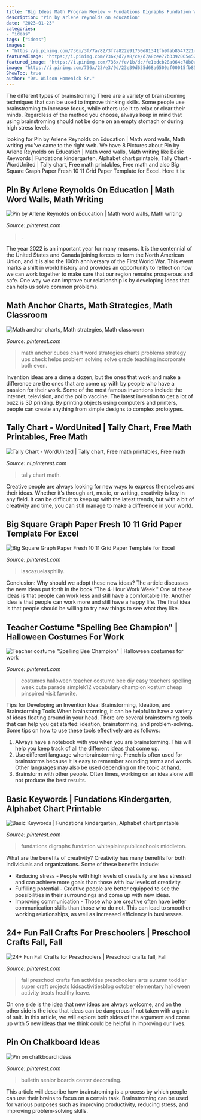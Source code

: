 ```yaml
---
title: "Big Ideas Math Program Review ~ Fundations Digraphs Fundation Whiteplainspublicschools Middleton"
description: "Pin by arlene reynolds on education"
date: "2023-01-23"
categories:
- "ideas"
tags: ["ideas"]
images:
- "https://i.pinimg.com/736x/3f/7a/82/3f7a822e91750d81341fb9fab8547221--senior-center-bulletin-boards.jpg"
featuredImage: "https://i.pinimg.com/736x/d7/a8/ce/d7a8cee77b3392065452b363878bc50b--preschool-fall-crafts-kids-fall-crafts.jpg"
featured_image: "https://i.pinimg.com/736x/fe/1b/dc/fe1bdcb28a064c78b0a9c7b3b9051e96--teacher-halloween-costumes-ideas-for-halloween.jpg"
image: "https://i.pinimg.com/736x/23/e3/9d/23e39d635d68a6500af00015fb852d54--classroom-ideas-wilson-reading.jpg"
ShowToc: true
author: "Dr. Wilson Homenick Sr."
---
```



The different types of brainstroming
There are a variety of brainstroming techniques that can be used to improve thinking skills. Some people use brainstroming to increase focus, while others use it to relax or clear their minds. Regardless of the method you choose, always keep in mind that using brainstroming should not be done on an empty stomach or during high stress levels.

	

		
looking for Pin by Arlene Reynolds on Education | Math word walls, Math writing you've came to the right web. We have 8 Pictures about Pin by Arlene Reynolds on Education | Math word walls, Math writing like Basic Keywords | Fundations kindergarten, Alphabet chart printable, Tally Chart - WordUnited | Tally chart, Free math printables, Free math and also Big Square Graph Paper Fresh 10 11 Grid Paper Template for Excel. Here it is:
		
    
## Pin By Arlene Reynolds On Education | Math Word Walls, Math Writing

<img loading=lazy src="https://i.pinimg.com/736x/a3/c4/28/a3c4284f652fb2981dabf26f85aa20f9--classroom-activities-math-classroom.jpg" onerror="this.onerror=null;this.src='https://tse2.mm.bing.net/th?id=OIP.4kqLy62hTwcEL-ty-0gNyAEUDh&amp;pid=15.1';" alt="Pin by Arlene Reynolds on Education | Math word walls, Math writing">

_Source: pinterest.com_

>. 

	

The year 2022 is an important year for many reasons. It is the centennial of the United States and Canada joining forces to form the North American Union, and it is also the 100th anniversary of the First World War. This event marks a shift in world history and provides an opportunity to reflect on how we can work together to make sure that our region remains prosperous and safe. One way we can improve our relationship is by developing ideas that can help us solve common problems.

    
## Math Anchor Charts, Math Strategies, Math Classroom

<img loading=lazy src="https://i.pinimg.com/originals/b9/90/42/b990422d8eb5369b11d2ecf7eb3f2bf4.jpg" onerror="this.onerror=null;this.src='https://tse1.mm.bing.net/th?id=OIP.Go1TNjQxGKl5gM0pL2_l1QHaJ4&amp;pid=15.1';" alt="Math anchor charts, Math strategies, Math classroom">

_Source: pinterest.com_

>math anchor cubes chart word strategies charts problems strategy ups check helps problem solving solve grade teaching incorporate both even. 

	

Invention ideas are a dime a dozen, but the ones that work and make a difference are the ones that are come up with by people who have a passion for their work. Some of the most famous inventions include the internet, television, and the polio vaccine. The latest invention to get a lot of buzz is 3D printing. By printing objects using computers and printers, people can create anything from simple designs to complex prototypes.

    
## Tally Chart - WordUnited | Tally Chart, Free Math Printables, Free Math

<img loading=lazy src="https://i.pinimg.com/736x/3e/61/7d/3e617da80fccb7af4c1368ae87e653aa.jpg" onerror="this.onerror=null;this.src='https://tse4.mm.bing.net/th?id=OIP.pW8UJp-NkDaKs0qI74xwtQHaKe&amp;pid=15.1';" alt="Tally Chart - WordUnited | Tally chart, Free math printables, Free math">

_Source: nl.pinterest.com_

>tally chart math. 

	

Creative people are always looking for new ways to express themselves and their ideas. Whether it’s through art, music, or writing, creativity is key in any field. It can be difficult to keep up with the latest trends, but with a bit of creativity and time, you can still manage to make a difference in your world.

    
## Big Square Graph Paper Fresh 10 11 Grid Paper Template For Excel

<img loading=lazy src="https://i.pinimg.com/736x/a8/d3/8f/a8d38f45086dc32192e8637a9128aa44.jpg" onerror="this.onerror=null;this.src='https://tse4.mm.bing.net/th?id=OIP.AwdYav-wSjgg95S-qhoFhQHaKX&amp;pid=15.1';" alt="Big Square Graph Paper Fresh 10 11 Grid Paper Template for Excel">

_Source: pinterest.com_

>lascazuelasphilly. 

	

Conclusion: Why should we adopt these new ideas?
The article discusses the new ideas put forth in the book "The 4-Hour Work Week." One of these ideas is that people can work less and still have a comfortable life. Another idea is that people can work more and still have a happy life. The final idea is that people should be willing to try new things to see what they like.

    
## Teacher Costume &quot;Spelling Bee Champion&quot; | Halloween Costumes For Work

<img loading=lazy src="https://i.pinimg.com/736x/fe/1b/dc/fe1bdcb28a064c78b0a9c7b3b9051e96--teacher-halloween-costumes-ideas-for-halloween.jpg" onerror="this.onerror=null;this.src='https://tse2.mm.bing.net/th?id=OIP.Qsyxj75btynLrf5dhLFjMwHaLL&amp;pid=15.1';" alt="Teacher costume &quot;Spelling Bee Champion&quot; | Halloween costumes for work">

_Source: pinterest.com_

>costumes halloween teacher costume bee diy easy teachers spelling week cute parade simplek12 vocabulary champion kostüm cheap pinspired visit favorite. 

	

Tips for Developing an Invention Idea: Brainstorming, Ideation, and Brainstorming Tools
When brainstorming, it can be helpful to have a variety of ideas floating around in your head. There are several brainstorming tools that can help you get started: ideation, brainstorming, and problem-solving. Some tips on how to use these tools effectively are as follows: 
1. Always have a notebook with you when you are brainstorming. This will help you keep track of all the different ideas that come up. 
2. Use different language whenbrainstorming. French is often used for brainstorms because it is easy to remember sounding terms and words. Other languages may also be used depending on the topic at hand. 
3. Brainstorm with other people. Often times, working on an idea alone will not produce the best results.

    
## Basic Keywords | Fundations Kindergarten, Alphabet Chart Printable

<img loading=lazy src="https://i.pinimg.com/736x/23/e3/9d/23e39d635d68a6500af00015fb852d54--classroom-ideas-wilson-reading.jpg" onerror="this.onerror=null;this.src='https://tse1.mm.bing.net/th?id=OIP.cbgNkRtGT7KnUdLVEGTWhAHaKo&amp;pid=15.1';" alt="Basic Keywords | Fundations kindergarten, Alphabet chart printable">

_Source: pinterest.com_

>fundations digraphs fundation whiteplainspublicschools middleton. 

	

What are the benefits of creativity?
Creativity has many benefits for both individuals and organizations. Some of these benefits include: 
- Reducing stress - People with high levels of creativity are less stressed and can achieve more goals than those with low levels of creativity. 
- Fulfilling potential - Creative people are better equipped to see the possibilities in their surroundings and come up with new ideas. 
- Improving communication - Those who are creative often have better communication skills than those who do not. This can lead to smoother working relationships, as well as increased efficiency in businesses.

    
## 24+ Fun Fall Crafts For Preschoolers | Preschool Crafts Fall, Fall

<img loading=lazy src="https://i.pinimg.com/736x/d7/a8/ce/d7a8cee77b3392065452b363878bc50b--preschool-fall-crafts-kids-fall-crafts.jpg" onerror="this.onerror=null;this.src='https://tse4.mm.bing.net/th?id=OIP.6sEIHkoZYWU0HFUhQsbsHAHaLH&amp;pid=15.1';" alt="24+ Fun Fall Crafts for Preschoolers | Preschool crafts fall, Fall">

_Source: pinterest.com_

>fall preschool crafts fun activities preschoolers arts autumn toddler super craft projects kidsactivitiesblog october elementary halloween activity treats healthy leave. 

	

On one side is the idea that new ideas are always welcome, and on the other side is the idea that ideas can be dangerous if not taken with a grain of salt. In this article, we will explore both sides of the argument and come up with 5 new ideas that we think could be helpful in improving our lives.

    
## Pin On Chalkboard Ideas

<img loading=lazy src="https://i.pinimg.com/736x/3f/7a/82/3f7a822e91750d81341fb9fab8547221--senior-center-bulletin-boards.jpg" onerror="this.onerror=null;this.src='https://tse2.mm.bing.net/th?id=OIP.eaj78GxrUlBrrxDmqyVmWQHaEK&amp;pid=15.1';" alt="Pin on chalkboard ideas">

_Source: pinterest.com_

>bulletin senior boards center decorating. 

	

This article will describe how brainstroming is a process by which people can use their brains to focus on a certain task. Brainstroming can be used for various purposes such as improving productivity, reducing stress, and improving problem-solving skills.

